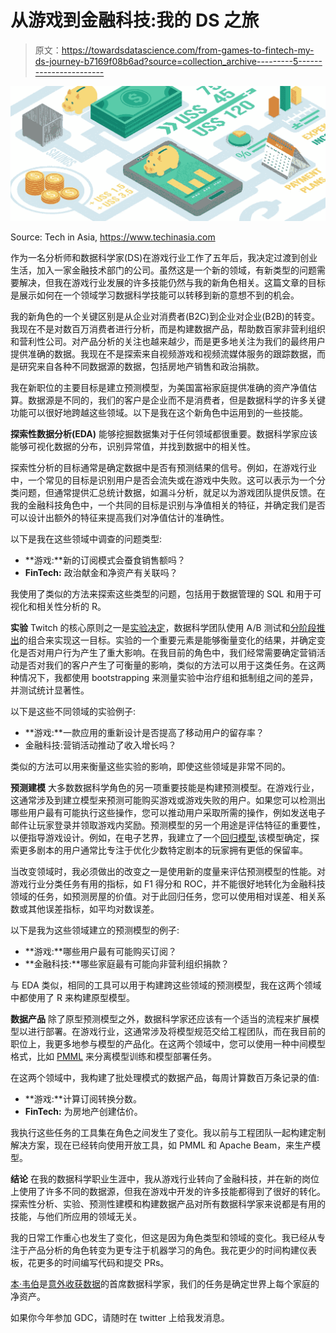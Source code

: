# 从游戏到金融科技:我的 DS 之旅

> 原文：<https://towardsdatascience.com/from-games-to-fintech-my-ds-journey-b7169f08b6ad?source=collection_archive---------5----------------------->

![](img/335d4105da336c55625308b513c7f4db.png)

Source: Tech in Asia, https://www.techinasia.com

作为一名分析师和数据科学家(DS)在游戏行业工作了五年后，我决定过渡到创业生活，加入一家金融技术部门的公司。虽然这是一个新的领域，有新类型的问题需要解决，但我在游戏行业发展的许多技能仍然与我的新角色相关。这篇文章的目标是展示如何在一个领域学习数据科学技能可以转移到新的意想不到的机会。

我的新角色的一个关键区别是从企业对消费者(B2C)到企业对企业(B2B)的转变。我现在不是对数百万消费者进行分析，而是构建数据产品，帮助数百家非营利组织和营利性公司。对产品分析的关注也越来越少，而是更多地关注为我们的最终用户提供准确的数据。我现在不是探索来自视频游戏和视频流媒体服务的跟踪数据，而是研究来自各种不同数据源的数据，包括房地产销售和政治捐款。

我在新职位的主要目标是建立预测模型，为美国富裕家庭提供准确的资产净值估算。数据源是不同的，我们的客户是企业而不是消费者，但是数据科学的许多关键功能可以很好地跨越这些领域。以下是我在这个新角色中运用到的一些技能。

**探索性数据分析(EDA)** 能够挖掘数据集对于任何领域都很重要。数据科学家应该能够可视化数据的分布，识别异常值，并找到数据中的相关性。

探索性分析的目标通常是确定数据中是否有预测结果的信号。例如，在游戏行业中，一个常见的目标是识别用户是否会流失或在游戏中失败。这可以表示为一个分类问题，但通常提供汇总统计数据，如漏斗分析，就足以为游戏团队提供反馈。在我的金融科技角色中，一个共同的目标是识别与净值相关的特征，并确定我们是否可以设计出额外的特征来提高我们对净值估计的准确性。

以下是我在这些领域中调查的问题类型:

*   **游戏:**新的订阅模式会蚕食销售额吗？
*   **FinTech:** 政治献金和净资产有关联吗？

我使用了类似的方法来探索这些类型的问题，包括用于数据管理的 SQL 和用于可视化和相关性分析的 R。

**实验** Twitch 的核心原则之一是[实验决定](https://venturebeat.com/2016/05/24/twitch-ceo-describes-values-to-drive-the-company-onward/)，数据科学团队使用 A/B 测试和[分阶段推出](https://blog.twitch.tv/a-b-testing-using-googles-staged-rollouts-ea860727f8b2)的组合来实现这一目标。实验的一个重要元素是能够衡量变化的结果，并确定变化是否对用户行为产生了重大影响。在我目前的角色中，我们经常需要确定营销活动是否对我们的客户产生了可衡量的影响，类似的方法可以用于这类任务。在这两种情况下，我都使用 bootstrapping 来测量实验中治疗组和抵制组之间的差异，并测试统计显著性。

以下是这些不同领域的实验例子:

*   **游戏:**一款应用的重新设计是否提高了移动用户的留存率？
*   金融科技:营销活动推动了收入增长吗？

类似的方法可以用来衡量这些实验的影响，即使这些领域是非常不同的。

**预测建模** 大多数数据科学角色的另一项重要技能是构建预测模型。在游戏行业，这通常涉及到建立模型来预测可能购买游戏或游戏失败的用户。如果您可以检测出哪些用户最有可能执行这些操作，您可以推动用户采取所需的操作，例如发送电子邮件让玩家登录并领取游戏内奖励。预测模型的另一个用途是评估特征的重要性，以便指导游戏设计。例如，在电子艺界，我建立了一个[回归模型](https://www.aaai.org/ocs/index.php/IAAI/IAAI-11/paper/view/3526),该模型确定，探索更多剧本的用户通常比专注于优化少数特定剧本的玩家拥有更低的保留率。

当改变领域时，我必须做出的改变之一是使用新的度量来评估预测模型的性能。对游戏行业分类任务有用的指标，如 F1 得分和 ROC，并不能很好地转化为金融科技领域的任务，如预测房屋的价值。对于此回归任务，您可以使用相对误差、相关系数或其他误差指标，如平均对数误差。

以下是我为这些领域建立的预测模型的例子:

*   **游戏:**哪些用户最有可能购买订阅？
*   **金融科技:**哪些家庭最有可能向非营利组织捐款？

与 EDA 类似，相同的工具可以用于构建跨这些领域的预测模型，我在这两个领域中都使用了 R 来构建原型模型。

**数据产品** 除了原型预测模型之外，数据科学家还应该有一个适当的流程来扩展模型以进行部署。在游戏行业，这通常涉及将模型规范交给工程团队，而在我目前的职位上，我更多地参与模型的产品化。在这两个领域中，您可以使用一种中间模型格式，比如 [PMML](/productizing-ml-models-with-dataflow-99a224ce9f19) 来分离模型训练和模型部署任务。

在这两个领域中，我构建了批处理模式的数据产品，每周计算数百万条记录的值:

*   **游戏:**计算订阅转换分数。
*   **FinTech:** 为房地产创建估价。

我执行这些任务的工具集在角色之间发生了变化。我以前与工程团队一起构建定制解决方案，现在已经转向使用开放工具，如 PMML 和 Apache Beam，来生产模型。

**结论** 在我的数据科学职业生涯中，我从游戏行业转向了金融科技，并在新的岗位上使用了许多不同的数据源，但我在游戏中开发的许多技能都得到了很好的转化。探索性分析、实验、预测性建模和构建数据产品对所有数据科学家来说都是有用的技能，与他们所应用的领域无关。

我的日常工作重心也发生了变化，但这是因为角色类型和领域的变化。我已经从专注于产品分析的角色转变为更专注于机器学习的角色。我花更少的时间构建仪表板，花更多的时间编写代码和提交 PRs。

[本·韦伯](https://www.linkedin.com/in/ben-weber-3b87482/)是[意外收获数据](https://angel.co/windfall-data)的首席数据科学家，我们的任务是确定世界上每个家庭的净资产。

如果你今年参加 GDC，请随时在 twitter 上给我发消息。
